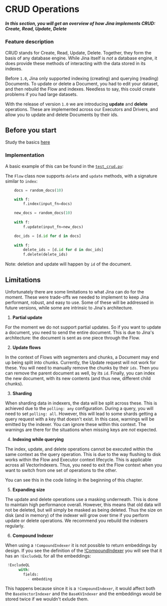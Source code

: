 # CRUD Operations

##### In this section, you will get an overview of how Jina implements CRUD: Create, Read, Update, Delete  

### Feature description

CRUD stands for Create, Read, Update, Delete. Together, they form the basis of any database engine. While Jina itself is *not* a database engine, it does provide these methods of interacting with the data stored in its indexes.

Before `1.0`, Jina only supported indexing (creating) and querying (reading) Documents. To update or delete a Document, you had to edit your dataset, and then rebuild the Flow and indexes. Needless to say, this could create problems if you had large datasets.

With the release of version `1.0` we are introducing **update** and **delete** operations. These are implemented across our Executors and Drivers, and allow you to update and delete Documents by their ids. 

## Before you start 

Study the basics [here](https://docs.jina.ai/chapters/core/introduction/index.html)

### Implementation

A basic example of this can be found in the [`test_crud.py`](https://github.com/jina-ai/jina/blob/master/tests/integration/crud/simple/test_crud.py):

The `Flow` class now supports `delete` and `update` methods, with a signature similar to `index`:

```python
    docs = random_docs(10)

    with f:
        f.index(input_fn=docs)

    new_docs = random_docs(10)
            
    with f:
        f.update(input_fn=new_docs)

    doc_ids = [d.id for d in docs]
        
    with f:
        delete_ids = [d.id for d in doc_ids]
        f.delete(delete_ids)
```

Note: deletion and update will happen by `id` of the document.

## Limitations

Unfortunately there are some limitations to what Jina can do for the moment. These were trade-offs we needed to implement to keep Jina performant, robust, and easy to use. Some of these will be addressed in future versions, while some are intrinsic to Jina's architecture.

1. **Partial update**

For the moment we do not support partial updates. So if you want to update a document, you need to send the entire document. This is due to Jina's architecture: the document is sent as one piece through the Flow.

2. **Update flows**

In the context of Flows with segmenters and chunks, a Document may end up being split into chunks. Currently, the Update request will not work for these. You will need to manually remove the chunks by their `ids`. Then you can remove the parent document as well, by its `id`. Finally, you can index the new document, with its new contents (and thus new, different child chunks).

3. **Sharding**

When sharding data in indexers, the data will be split across these. This is achieved due to the `polling: any` configuration. During a query, you will need to set `polling: all`. However, this will lead to some shards getting a query request with a key that doesn't exist. In this case, warnings will be emitted by the indexer. You can ignore these within this context. The warnings are there for the situations when missing keys are *not* expected.

4. **Indexing while querying**

The index, update, and delete operations cannot be executed within the same context as the query operation. This is due to the way flushing to disk works within the Flow and Executor context lifecycle. This is applicable across all VectorIndexers. Thus, you need to exit the Flow context when you want to switch from one set of operations to the other.

You can see this in the code listing in the beginning of this chapter.

5. **Expanding size**
   
The update and delete operations use a masking underneath. This is done to maintain high performance overall. However, this means that old data will not be deleted, but will simply be masked as being deleted. Thus the size on disk (and in memory) of the indexer will grow over time if you perform update or delete operations. We recommend you rebuild the indexers regularly. 

6. **Compound Indexer**

When using a `!CompoundIndexer` it is not possible to return embeddings by design. If you see the definition of the [!CompoundIndexer](https://github.com/jina-ai/jina/blob/master/jina/resources/executors.requests.CompoundIndexer.yml) you will see that it has an `!ExcludeQL` for all the embeddings:

``` python
 !ExcludeQL
      with:
        fields:
          - embedding
```

This happens because since it is a `!CompoundIndexer`, it would affect both the `BaseVectorIndexer` and the `BaseKVIndexer` and the embeddings would be stored twice if we wouldn't exlude them. 